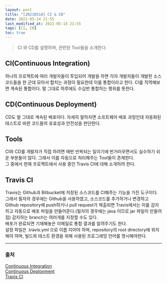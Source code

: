 ```yaml
---
layout: post
title: "[20210514] CI & CD"
date: 2021-05-14 21:55
last_modified_at: 2021-05-14 21:55
tags: [CI, CD]
toc: true
---
```


> CI 와 CD를 설명하며, 관련된 Tool들을 소개한다.

## CI(Continuous Integration)

하나의 프로젝트에 여러 개발자들이 투입되어 개발을 하면 각자 개발자들이 개발한 소스코드들을 한 군데 모아서 합치는 과정이 필요한데 이를 통합이라고 한다. CI를 직역해보면 계속된 통합이다. 말 그대로 하루에도 수십번 통합하는 행위를 뜻한다.

## CD(Continuous Deployment)

CD도 말 그대로 계속된 배포이다. 자세히 말하자면 소프트웨어 배포 과정인데 자동화된 테스트로 바뀐 코드들의 유효성과 안전성을 판단한다.

## Tools

CI와 CD를 개발자가 직접 하려면 매번 반복되는 일이기에 번거러우면서도 실수하기 쉬운 부분들이 많다. 그래서 이를 자동으로 처리해주는 Tool들이 존재한다.  
그 중에서 현재 프로젝트에서 사용 중인 Travis CI에 대해 소개하려 한다.

## Travis CI

Travis는 Github과 Bitbucket에 저장된 소스코드를 CI해주는 기능을 가진 도구이다. 그래서 필자의 경우에는 Github을 사용하였고, 소스코드를 추가하거나 변경하고 Github repository에 push하거나 pull request가 제출되면 Travis에서는 이를 감지하고 자동으로 배포 파일을 만들어준다.(필자의 경우에는 java 이므로 jar 파일이 만들어짐) 감지하는 branch는 여러개를 지정할 수도 있다.  
배포가 완료되면 기재해놓은 이메일로 통합 결과를 알려주기도 한다.  
설정 파일은 .travis.yml 으로 이름 지어야 하며, repository의 root directory에 위치해야 하며, 빌드와 테스트 환경을 위해 사용된 프로그래밍 언어를 명시해야한다.

---

### 출처

[Continuous Integration](https://en.wikipedia.org/wiki/Continuous_integration)  
[Continuous Deployment](<https://www.atlassian.com/continuous-delivery/continuous-deployment#:~:text=Continuous%20Deployment%20(CD)%20is%20a,cycle%20has%20evolved%20over%20time.>)  
[Travis CI](https://en.wikipedia.org/wiki/Travis_CI)
